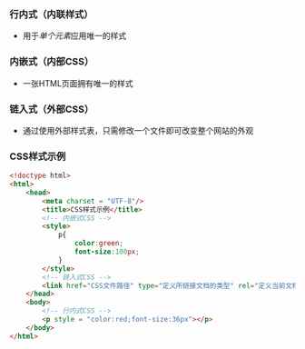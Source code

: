 ### 行内式（内联样式）
- 用于*单个元素*应用唯一的样式
### 内嵌式（内部CSS）
- 一张HTML页面拥有唯一的样式
### 链入式（外部CSS）
- 通过使用外部样式表，只需修改一个文件即可改变整个网站的外观

### CSS样式示例
```html
<!doctype html>
<html>
	<head>
		<meta charset = "UTF-8"/>
		<title>CSS样式示例</title>
		<!-- 内嵌式CSS -->
		<style>
			p{
				color:green;
				font-size:100px;
			}
		</style>
		<!-- 链入式CSS -->
		<link href="CSS文件路径" type="定义所链接文档的类型" rel="定义当前文档与被链接文档之间的关系"/>
	</head>
	<body>
		<!-- 行内式CSS -->
		<p style = "color:red;font-size:36px"></p>
	</body>
</html>
```